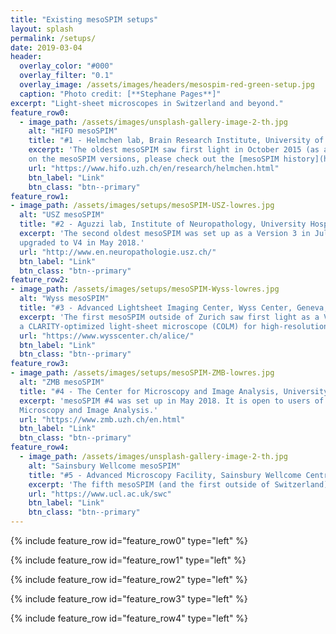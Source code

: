 ```yaml
---
title: "Existing mesoSPIM setups"
layout: splash
permalink: /setups/
date: 2019-03-04
header:
  overlay_color: "#000"
  overlay_filter: "0.1"
  overlay_image: /assets/images/headers/mesospim-red-green-setup.jpg
  caption: "Photo credit: [**Stephane Pages**]"
excerpt: "Light-sheet microscopes in Switzerland and beyond."
feature_row0:
  - image_path: /assets/images/unsplash-gallery-image-2-th.jpg
    alt: "HIFO mesoSPIM"
    title: "#1 - Helmchen lab, Brain Research Institute, University of Zurich, Switzerland"
    excerpt: 'The oldest mesoSPIM saw first light in October 2015 (as a Version 0). The most recent upgrade in May 2018 brought it to Version 4. For background information
    on the mesoSPIM versions, please check out the [mesoSPIM history](https://github.com/mesoSPIM/mesoSPIM-hardware-documentation/wiki/mesoSPIM_history) The microscope is accessible as part of collaborations with the Helmchen lab.'
    url: "https://www.hifo.uzh.ch/en/research/helmchen.html"
    btn_label: "Link"
    btn_class: "btn--primary"
feature_row1:
- image_path: /assets/images/setups/mesoSPIM-USZ-lowres.jpg
  alt: "USZ mesoSPIM"
  title: "#2 - Aguzzi lab, Institute of Neuropathology, University Hospital Zurich, Switzerland"
  excerpt: 'The second oldest mesoSPIM was set up as a Version 3 in July 2017 and
  upgraded to V4 in May 2018.'
  url: "http://www.en.neuropathologie.usz.ch/"
  btn_label: "Link"
  btn_class: "btn--primary"
feature_row2:
- image_path: /assets/images/setups/mesoSPIM-Wyss-lowres.jpg
  alt: "Wyss mesoSPIM"
  title: "#3 - Advanced Lightsheet Imaging Center, Wyss Center, Geneva, Switzerland"
  excerpt: 'The first mesoSPIM outside of Zurich saw first light as a Version 4 in March 2018. It is open to users from both academia and industry. The facility also contains
  a CLARITY-optimized light-sheet microscope (COLM) for high-resolution imaging.'
  url: "https://www.wysscenter.ch/alice/"
  btn_label: "Link"
  btn_class: "btn--primary"
feature_row3:
- image_path: /assets/images/setups/mesoSPIM-ZMB-lowres.jpg
  alt: "ZMB mesoSPIM"
  title: "#4 - The Center for Microscopy and Image Analysis, University of Zurich, Switzerland"
  excerpt: 'mesoSPIM #4 was set up in May 2018. It is open to users of the Center for
  Microscopy and Image Analysis.'
  url: "https://www.zmb.uzh.ch/en.html"
  btn_label: "Link"
  btn_class: "btn--primary"
feature_row4:
  - image_path: /assets/images/unsplash-gallery-image-2-th.jpg
    alt: "Sainsbury Wellcome mesoSPIM"
    title: "#5 - Advanced Microscopy Facility, Sainsbury Wellcome Centre for Neural Circuits and Behaviour, London, UK"
    excerpt: 'The fifth mesoSPIM (and the first outside of Switzerland) became operational in December 2018.'
    url: "https://www.ucl.ac.uk/swc"
    btn_label: "Link"
    btn_class: "btn--primary"      
---
```

{% include feature_row id="feature_row0" type="left" %}

{% include feature_row id="feature_row1" type="left" %}

{% include feature_row id="feature_row2" type="left" %}

{% include feature_row id="feature_row3" type="left" %}

{% include feature_row id="feature_row4" type="left" %}
